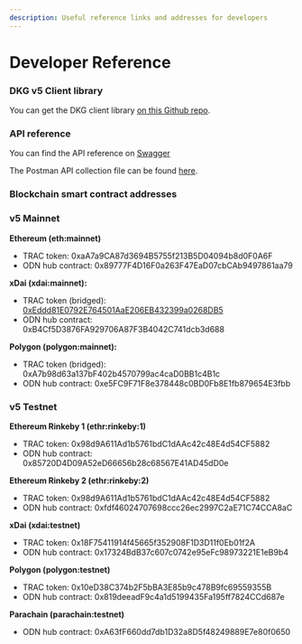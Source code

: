 ```yaml
---
description: Useful reference links and addresses for developers
---
```


# Developer Reference

### DKG v5 Client library

You can get the DKG client library [on this Github repo](https://github.com/OriginTrail/dkg-client).

### API reference

You can find the API reference on [Swagger](https://app.swaggerhub.com/apis-docs/TraceLabs/ot-node-api/v2.1)

The Postman API collection file can be found [here](../../DKG\_API\_2.0.postman\_collection.json).

### Blockchain smart contract addresses

### **v5 Mainnet**

**Ethereum (eth:mainnet)**

* TRAC token: 0xaA7a9CA87d3694B5755f213B5D04094b8d0F0A6F
* ODN hub contract: 0x89777F4D16F0a263F47EaD07cbCAb9497861aa79

**xDai (xdai:mainnet):**

* TRAC token (bridged): [0xEddd81E0792E764501AaE206EB432399a0268DB5](https://blockscout.com/xdai/mainnet/tokens/0xEddd81E0792E764501AaE206EB432399a0268DB5/token-transfers)
* ODN hub contract: 0xB4Cf5D3876FA929706A87F3B4042C741dcb3d688

**Polygon (polygon:mainnet):**

* TRAC token (bridged): 0xA7b98d63a137bF402b4570799ac4caD0BB1c4B1c
* ODN hub contract: 0xe5FC9F71F8e378448c0BD0Fb8E1fb879654E3fbb

### **v5** Testnet

**Ethereum Rinkeby 1 (ethr:rinkeby:1)**

* TRAC token: 0x98d9A611Ad1b5761bdC1dAAc42c48E4d54CF5882
* ODN hub contract: 0x85720D4D09A52eD66656b28c68567E41AD45dD0e

**Ethereum Rinkeby 2 (ethr:rinkeby:2)**

* TRAC token: 0x98d9A611Ad1b5761bdC1dAAc42c48E4d54CF5882
* ODN hub contract: 0xfdf46024707698ccc26ec2997C2aE71C74CCA8aC

**xDai (xdai:testnet)**

* TRAC token: 0x18F75411914f45665f352908F1D3D11f0Eb01f2A
* ODN hub contract: 0x17324BdB37c607c0742e95eFc98973221E1eB9b4

**Polygon (polygon:testnet)**

* TRAC token: 0x10eD38C374b2F5bBA3E85b9c478B9fc69559355B
* ODN hub contract: 0x819deeadF9c4a1d5199435Fa195ff7824CCd687e

**Parachain (parachain:testnet)**

* ODN hub contract: 0xA63fF660dd7db1D32a8D5f48249889E7e80f0650
